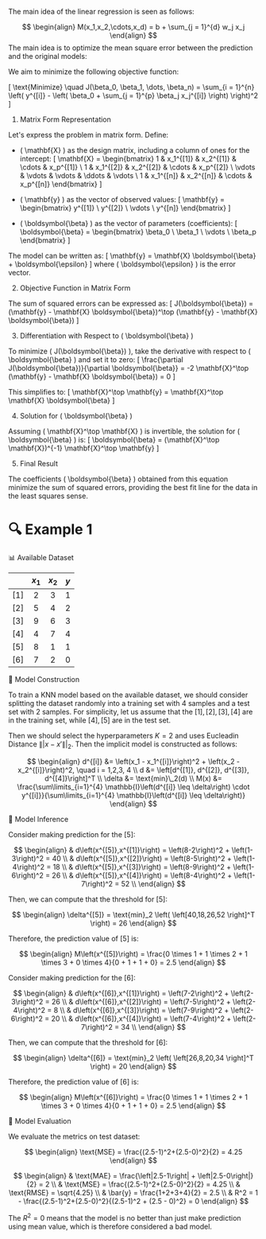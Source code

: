 The main idea of the linear regression is seen as follows:

$$
\begin{align}
M(x_1,x_2,\cdots,x_d) = b + \sum_{j = 1}^{d} w_j x_j
\end{align}
$$
The main idea is to optimize the mean square error between the prediction and the original models:

We aim to minimize the following objective function:

\[
\text{Minimize} \quad J(\beta_0, \beta_1, \dots, \beta_n) = \sum_{i = 1}^{n} \left( y^{[i]} - \left( \beta_0 + \sum_{j = 1}^{p} \beta_j x_j^{[i]} \right) \right)^2
\]

1. Matrix Form Representation

Let's express the problem in matrix form. Define:
- \( \mathbf{X} \) as the design matrix, including a column of ones for the intercept:
  \[
  \mathbf{X} = \begin{bmatrix}
  1 & x_1^{[1]} & x_2^{[1]} & \cdots & x_p^{[1]} \\
  1 & x_1^{[2]} & x_2^{[2]} & \cdots & x_p^{[2]} \\
  \vdots & \vdots & \vdots & \ddots & \vdots \\
  1 & x_1^{[n]} & x_2^{[n]} & \cdots & x_p^{[n]}
  \end{bmatrix}
  \]
  
- \( \mathbf{y} \) as the vector of observed values:
  \[
  \mathbf{y} = \begin{bmatrix}
  y^{[1]} \\
  y^{[2]} \\
  \vdots \\
  y^{[n]}
  \end{bmatrix}
  \]
  
- \( \boldsymbol{\beta} \) as the vector of parameters (coefficients):
  \[
  \boldsymbol{\beta} = \begin{bmatrix}
  \beta_0 \\
  \beta_1 \\
  \vdots \\
  \beta_p
  \end{bmatrix}
  \]

The model can be written as:
\[
\mathbf{y} = \mathbf{X} \boldsymbol{\beta} + \boldsymbol{\epsilon}
\]
where \( \boldsymbol{\epsilon} \) is the error vector.

2. Objective Function in Matrix Form

The sum of squared errors can be expressed as:
\[
J(\boldsymbol{\beta}) = (\mathbf{y} - \mathbf{X} \boldsymbol{\beta})^\top (\mathbf{y} - \mathbf{X} \boldsymbol{\beta})
\]

3. Differentiation with Respect to \( \boldsymbol{\beta} \)

To minimize \( J(\boldsymbol{\beta}) \), take the derivative with respect to \( \boldsymbol{\beta} \) and set it to zero:
\[
\frac{\partial J(\boldsymbol{\beta})}{\partial \boldsymbol{\beta}} = -2 \mathbf{X}^\top (\mathbf{y} - \mathbf{X} \boldsymbol{\beta}) = 0
\]

This simplifies to:
\[
\mathbf{X}^\top \mathbf{y} = \mathbf{X}^\top \mathbf{X} \boldsymbol{\beta}
\]

4. Solution for \( \boldsymbol{\beta} \)

Assuming \( \mathbf{X}^\top \mathbf{X} \) is invertible, the solution for \( \boldsymbol{\beta} \) is:
\[
\boldsymbol{\beta} = (\mathbf{X}^\top \mathbf{X})^{-1} \mathbf{X}^\top \mathbf{y}
\]

5. Final Result

The coefficients \( \boldsymbol{\beta} \) obtained from this equation minimize the sum of squared errors, providing the best fit line for the data in the least squares sense.

# 🔍 Example 1
📊 Available Dataset

<div align="center">

|     |   $x_1$   |   $x_2$   |   $y$   |
|-----|:---------:|:---------:|:-------:|
| [1] |     2     |     3     |    1    |
| [2] |     5     |     4     |    2    |
| [3] |     9     |     6     |    3    |
| [4] |     4     |     7     |    4    |
| [5] |     8     |     1     |    1    |
| [6] |     7     |     2     |    0    |

</div>


🔑 Model Construction

To train a KNN model based on the available dataset, we should consider splitting the dataset randomly into a training set with 4 samples and a test set with 2 samples. For simplicity, let us assume that the $[1],[2],[3],[4]$ are in the training set, while $[4],[5]$ are in the test set.

Then we should select the hyperparameters $K = 2$ and uses Eucleadin Distance $\||x - x'\||_2$. Then the implicit model is constructed as follows:

$$
\begin{align}
d^{[i]} &= \left(x_1 - x_1^{[i]}\right)^2 +  \left(x_2 - x_2^{[i]}\right)^2, \quad i = 1,2,3, 4 \\
d &= \left[d^{[1]}, d^{[2]}, d^{[3]}, d^{[4]}\right]^T \\
\delta &= \text{min}\_2(d) \\
M(x) &= \frac{\sum\limits_{i=1}^{4} \mathbb{I}\left(d^{[i]} \leq \delta\right) \cdot y^{[i]}}{\sum\limits_{i=1}^{4} \mathbb{I}\left(d^{[i]} \leq \delta\right)}
\end{align}
$$

🔮 Model Inference

Consider making prediction for the $[5]$: 

$$
\begin{align}
& d\left(x^{[5]},x^{[1]}\right) = \left(8-2\right)^2 + \left(1-3\right)^2 = 40 \\
& d\left(x^{[5]},x^{[2]}\right) = \left(8-5\right)^2 + \left(1-4\right)^2 = 18 \\
& d\left(x^{[5]},x^{[3]}\right) = \left(8-9\right)^2 + \left(1-6\right)^2 = 26 \\
& d\left(x^{[5]},x^{[4]}\right) = \left(8-4\right)^2 + \left(1-7\right)^2 = 52 \\
\end{align}
$$

Then, we can compute that the threshold for [5]: 

$$
\begin{align}
\delta^{[5]} = \text{min}_2 \left( \left[40,18,26,52 \right]^T \right) = 26 
\end{align}
$$

Therefore, the prediction value of [5] is:

$$
\begin{align}
M\left(x^{[5]}\right) = \frac{0 \times 1 + 1 \times 2 + 1 \times 3 + 0 \times 4}{0 + 1 + 1 + 0} = 2.5
\end{align}
$$


Consider making prediction for the $[6]$: 

$$
\begin{align}
& d\left(x^{[6]},x^{[1]}\right) = \left(7-2\right)^2 + \left(2-3\right)^2 = 26 \\
& d\left(x^{[6]},x^{[2]}\right) = \left(7-5\right)^2 + \left(2-4\right)^2 = 8 \\
& d\left(x^{[6]},x^{[3]}\right) = \left(7-9\right)^2 + \left(2-6\right)^2 = 20 \\
& d\left(x^{[6]},x^{[4]}\right) = \left(7-4\right)^2 + \left(2-7\right)^2 = 34 \\
\end{align}
$$

Then, we can compute that the threshold for [6]: 

$$
\begin{align}
\delta^{[6]} = \text{min}_2 \left( \left[26,8,20,34 \right]^T \right) = 20 
\end{align}
$$

Therefore, the prediction value of [6] is:

$$
\begin{align}
M\left(x^{[6]}\right) = \frac{0 \times 1 + 1 \times 2 + 1 \times 3 + 0 \times 4}{0 + 1 + 1 + 0} = 2.5
\end{align}
$$

🧮 Model Evaluation

We evaluate the metrics on test dataset:

$$
\begin{align}
\text{MSE} = \frac{(2.5-1)^2+(2.5-0)^2}{2} = 4.25
\end{align}
$$

$$
\begin{align}
& \text{MAE} = \frac{\left|2.5-1\right| + \left|2.5-0\right|}{2} = 2 \\
& \text{MSE} = \frac{(2.5-1)^2+(2.5-0)^2}{2} = 4.25 \\
& \text{RMSE} = \sqrt{4.25} \\
& \bar{y} = \frac{1+2+3+4}{2} = 2.5 \\
& R^2 = 1 - \frac{(2.5-1)^2+(2.5-0)^2}{(2.5-1)^2 + (2.5 - 0)^2} = 0
\end{align}
$$

The $R^2 = 0$ means that the model is no better than just make prediction using mean value, which is therefore considered a bad model.
